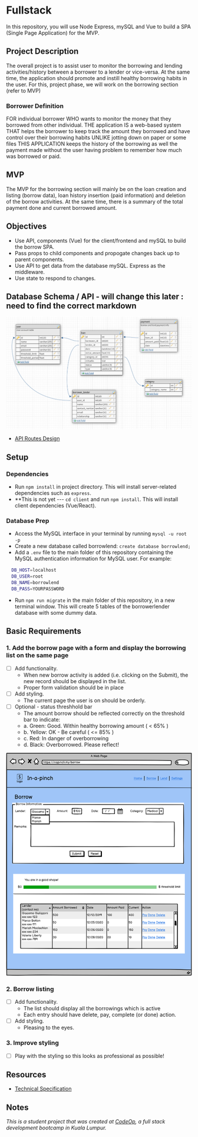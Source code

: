 # Fullstack

In this repository, you will use Node Express, mySQL and Vue to build a SPA (Single Page Application) for the MVP.

## Project Description

The overall project is to assist user to monitor the borrowing and lending activities/history between a borrower to a lender or vice-versa. At the same time, the application should promote and instill healthy borrowing habits in the user. For this, project phase, we will work on the borrowing section (refer to MVP)  

### Borrower Definition

FOR individual borrower
WHO wants to monitor the money that they borrowed from other individual.
THE application IS a web-based system
THAT helps the borrower to keep track the amount they borrowed and have control over their borrowing habits
UNLIKE jotting down on paper or some files
THIS APPLICATION keeps the history of the borrowing as well the payment made without the user having problem to remember how much was borrowed or paid.

## MVP

The MVP for the borrowing section will mainly be on the loan creation and listing (borrow data), loan history insertion (paid information) and deletion of the borrow activities. At the same time, there is a summary of the total payment done and current borrowed amount.

## Objectives

- Use API, components (Vue) for the client/frontend and mySQL to build the borrow SPA.
- Pass props to child components and propogate changes back up to parent components.
- Use API to get data from the database mySQL. Express as the middleware.
- Use state to respond to changes.

## Database Schema / API - will change this later : need to find the correct markdown

![DB Schema](docs/proj1_db_scheme.PNG)

- [API Routes Design](https://github.com/njas17/bor-lend/docs/Bor-Lend_API_Routes_Design.docx)

## Setup

### Dependencies

- Run `npm install` in project directory. This will install server-related dependencies such as `express`.
- **This is not yet --- `cd client` and run `npm install`. This will install client dependencies (Vue/React).

### Database Prep

- Access the MySQL interface in your terminal by running `mysql -u root -p`
- Create a new database called borrowlend: `create database borrowlend;`
- Add a `.env` file to the main folder of this repository containing the MySQL authentication information for MySQL user. For example:

```bash
  DB_HOST=localhost
  DB_USER=root
  DB_NAME=borrowlend
  DB_PASS=YOURPASSWORD
```

- Run `npm run migrate` in the main folder of this repository, in a new terminal window. This will create 5 tables of the borrowerlender database with some dummy data.

## Basic Requirements

### 1. Add the borrow page with a form and display the borrowing list on the same page

- [ ] Add functionality.
  - When new borrow activity is added (i.e. clicking on the Submit), the new record should be displayed in the list.
  - Proper form validation should be in place
- [ ] Add styling.
  - The current page the user is on should be orderly.
- [ ] Optional - status threshhold bar
  - The amount borrow should be reflected correctly on the threshold bar to indicate:
  - a. Green: Good. Within healthy borrowing amount ( < 65% )
  - b. Yellow: OK - Be careful ( <= 85% )
  - c. Red: In danger of overborrowing
  - d. Black: Overborrowed. Please reflect!

![Borrow View](docs/borrow_activity_view.png)

### 2. Borrow listing

- [ ] Add functionality.
  - The list should display all the borrowings which is active
  - Each entry should have delete, pay, complete (or done) action.
- [ ] Add styling.
  - Pleasing to the eyes.

### 3. Improve styling

- [ ] Play with the styling so this looks as professional as possible!

## Resources

- [Technical Specification](https://xxxx)

## Notes

_This is a student project that was created at [CodeOp](http://CodeOp.tech), a full stack development bootcamp in Kuala Lumpur._
